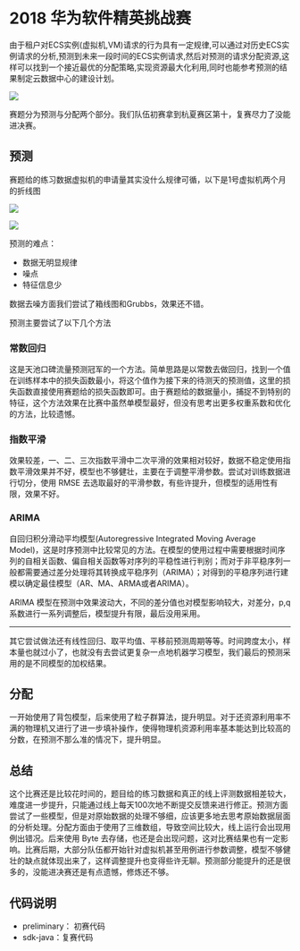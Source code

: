 # 2018 华为软件精英挑战赛

由于租户对ECS实例(虚拟机,VM)请求的行为具有一定规律,可以通过对历史ECS实例请求的分析,预测到未来一段时间的ECS实例请求,然后对预测的请求分配资源,这样可以找到一个接近最优的分配策略,实现资源最大化利用,同时也能参考预测的结果制定云数据中心的建设计划。

![](http://ojpgmz933.bkt.clouddn.com/18-4-28/83963413.jpg)



赛题分为预测与分配两个部分。我们队伍初赛拿到杭夏赛区第十，复赛尽力了没能进决赛。



## 预测

赛题给的练习数据虚拟机的申请量其实没什么规律可循，以下是1号虚拟机两个月的折线图

![](http://ojpgmz933.bkt.clouddn.com/18-4-28/44584716.jpg)

![](http://ojpgmz933.bkt.clouddn.com/18-4-28/27092328.jpg)

预测的难点：

- 数据无明显规律
- 噪点
- 特征信息少

数据去噪方面我们尝试了箱线图和Grubbs，效果还不错。

预测主要尝试了以下几个方法

### 常数回归

这是天池口碑流量预测冠军的一个方法。简单思路是以常数去做回归，找到一个值在训练样本中的损失函数最小，将这个值作为接下来的待测天的预测值，这里的损失函数直接使用赛题给的损失函数即可。由于赛题给的数据量小，捕捉不到特别的特征，这个方法效果在比赛中虽然单模型最好，但没有思考出更多权重系数和优化的方法，比较遗憾。

### 指数平滑

效果较差，一、二、三次指数平滑中二次平滑的效果相对较好，数据不稳定使用指数平滑效果并不好，模型也不够健壮，主要在于调整平滑参数。尝试对训练数据进行切分，使用 RMSE 去选取最好的平滑参数，有些许提升，但模型的适用性有限，效果不好。

### ARIMA

自回归积分滑动平均模型(Autoregressive Integrated Moving Average Model)，这是时序预测中比较常见的方法。在模型的使用过程中需要根据时间序列的自相关函数、偏自相关函数等对序列的平稳性进行判别；而对于非平稳序列一般都需要通过差分处理将其转换成平稳序列（ARIMA）；对得到的平稳序列进行建模以确定最佳模型（AR、MA、ARMA或者ARIMA）。

ARIMA 模型在预测中效果波动大，不同的差分值也对模型影响较大，对差分，p,q 系数进行一系列调整后，模型提升有限，最后没用采用。

---

其它尝试做法还有线性回归、取平均值、平移前预测周期等等。时间跨度太小，样本量也就过小了，也就没有去尝试更复杂一点地机器学习模型，我们最后的预测采用的是不同模型的加权结果。

## 分配

一开始使用了背包模型，后来使用了粒子群算法，提升明显。对于还资源利用率不满的物理机又进行了进一步填补操作，使得物理机资源利用率基本能达到比较高的分数，在预测不那么准的情况下，提升明显。

## 总结

这个比赛还是比较花时间的，题目给的练习数据和真正的线上评测数据相差较大，难度进一步提升，只能通过线上每天100次地不断提交反馈来进行修正。预测方面尝试了一些模型，但是对原始数据的处理不够细，应该更多地去思考原始数据层面的分析处理。分配方面由于使用了三维数组，导致空间比较大，线上运行会出现用例出错况。后来使用 Byte 去存储，也还是会出现问题，这对比赛结果也有一定影响。比赛后期，大部分队伍都开始针对虚拟机甚至用例进行参数调整，模型不够健壮的缺点就体现出来了，这样调整提升也变得些许无聊。预测部分能提升的还是很多的，没能进决赛还是有点遗憾，修炼还不够。

## 代码说明

- preliminary： 初赛代码
- sdk-java：复赛代码